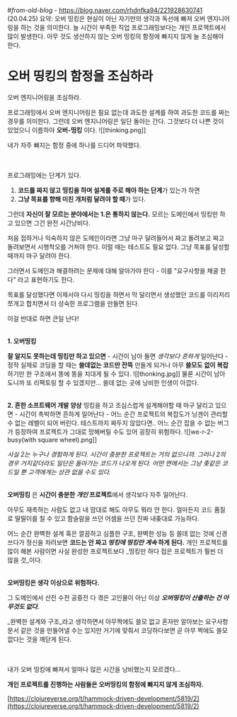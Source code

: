 #_from-old-blog_ - https://blog.naver.com/rhdnfka94/221928630741 (20.04.25)
요약:
오버 띵킹은 현실이 아닌 자기만의 생각과 독선에 빠져 오버 엔지니어링을 하는 것을 의미한다.
늘 시간이 부족한 직업 프로그래밍보다는 개인 프로젝트에서 많이 발생한다.
아무 것도 생산하지 않는 오버 띵킹의 함정에 빠지지 않게 늘 조심해야 한다.

# 오버 띵킹의 함정을 조심하라

오버 엔지니어링을 조심하라.

프로그래밍에서 오버 엔지니어링은 필요 없는데 과도한 설계를 하여 과도한 코드를 짜는 경우를 의미한다.
그런데 오버 엔지니어링은 일단 돌아는 간다. 그것보다 더 나쁜 것이 있었으니
이름하야 **오버-띵킹** 이다.
![[thinking.png]]

내가 자주 빠지는 함정 중에 하나를 드디어 파악했다. 

\
\
프로그래밍에는 단계가 있다. 
1. **코드를 짜지 않고 띵킹을 하며 설계를 주로 해야 하는 단계**가 있는가 하면
2. **그냥 목표를 향해 미친 개처럼 달려야 할 때**가 있다.

그런데 **자신이 잘 모르는 분야에서는 1.은 통하지 않는다.**
모르는 도메인에서 띵킹만 하고 있으면 그건 완전 시간낭비다.

처음 접하거나 익숙하지 않은 도메인이라면 
그냥 마구 달려들어서 짜고 돌려보고 짜고 돌려보면서 시행착오를 거쳐야 한다.
이럴 때는 테스트도 필요 없다. 그냥 목표를 달성할 때까지 마구 달려야 한다.

그러면서 도메인과 해결하려는 문제에 대해 알아가야 한다 - 이를 "요구사항을 채굴 한다" 라고 표현하기도 한다.

목표를 달성했다면 이제서야 다시 띵킹을 하면서 
막 달리면서 생성했던 코드를 이리저리 쪼개고 합치면서 더 성숙한 프로그램을 만들면 된다.

이걸 반대로 하면 큰일 난다!
  

\
**1. 오버띵킹**

**잘 알지도 못하는데 띵킹만 하고 있으면** - 시간이 남아 돌면 _생각보다_ _흔하게_ 일어난다 - 
정작 실제로 코딩을 할 때는 **쓸데없는 코드만 잔뜩** 만들게 되거나
아무 **쓸모도 없이 복잡**하기만 한 구조에서 똥에 똥을 치대게 될 수 있다.
![[thonking.jpg]]
물론 시간이 남아도니까 또 리팩토링 할 수 있겠지만... 쓸데 없는 곳에 낭비한 인생이 아깝다.

\
**2. 흔한 소프트웨어 개발 양상**
띵킹을 하고 조심스럽게 설계해야할 때 마구 달리고 있으면 - 시간이 촉박하면 흔하게 일어난다 -
어느 순간 프로젝트의 복잡도가 닝겐이 관리할 수 없는 레벨이 되어 버린다.
테스트까지 짜두지 않았다면.. 어느 순간 잡을 수 없는 버그가 등장하여
프로젝트가 그대로 망해버릴 수도 있어 굉장히 위험하다.
![[we-r-2-busy(with square wheel).png]] 

*사실 2는 누구나 경험하게 된다. 시간이 충분한 프로젝트는 거의 없으니까.
그러나 2의 경우 거지같더라도 일단은 돌아가는 코드가 나오게 된다.
어떤 면에서는 그냥 좆같은 코드일 뿐 고객에게는 상관 없을 수도 있다.*

\
**오버띵킹** 은 **시간이 충분한 _개인_ 프로젝트**에서 생각보다 자주 일어난다.

아무도 재촉하는 사람도 없고 내 맘대로 해도 아무도 뭐라 안 한다.
얼마든지 코드 품질로 딸딸이를 칠 수 있고 함슬람을 쓰던 어셈을 쓰던 진짜 내좆대로 가능하다.

어느 순간 완벽한 설계 혹은 깔끔하고 심플한 구조, 완벽한 성능 등 쓸데 없는 것에 신경쓰다가
정신을 차려보면 **코드는 안 짜고 _띵킹에 띵킹만 계속_ 하게 된다.** 
개인 프로젝트를 많이 해본 사람이면 사실 완성한 프로젝트보다 _띵킹만 하다 접은 프로젝트가 훨씬 더 많을 것_이다.
  
\
**오버띵킹은 생각 이상으로 위험하다.** 

그 도메인에서 산전 수전 공중전 다 겪은 고인물이 아닌 이상 **_오버띵킹이 산출하는 건 아무것도 없다._**

_완벽한 설계와 구조_라고 생각하면서 
아무짝에도 쓸모 없고 혼자만 알아보는 요구사항 문서 같은 것을 만들어낼 수는 있지만
거기에 맞춰서 코딩하다보면 곧 아무 짝에도 쓸모 없다는 것을 깨닫게 된다.

 
\
\
내가 오버 띵킹에 빠져서 얼마나 많은 시간을 낭비했는지 모르겠다...

**개인 프로젝트를 진행하는 사람들은 오버띵킹의 함정에 빠지지 않게 조심하자.**

[https://clojureverse.org/t/hammock-driven-development/5819/2](https://clojureverse.org/t/hammock-driven-development/5819/2)
